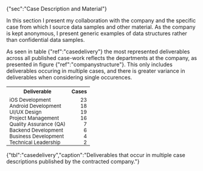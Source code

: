 {"sec":"Case Description and Material"}

In this section I present my collaboration with the company and the specific case from which I source data samples and other material. As the company is kept anonymous, I present generic examples of data structures rather than confidential data samples. 

As seen in table {"ref":"casedelivery"} the most represented deliverables across all published case-work reflects the departments at the company, as presented in figure {"ref":"companystructure"}. This only includes deliverables occuring in multiple cases, and there is greater variance in deliverables when considering single occurences.

<table style="width:100%">
<tr><th><sub>Deliverable</sub></th><th><sub style="float: right">Cases</sub></th></tr>
<tr  style="padding-bottom:0"><td style="padding-bottom:0"><sub>iOS Development</sub></td><td style="padding-bottom:0"><sub style="float: right">23</sub></td></tr>
<tr style="padding-bottom:0;padding-top:0;border:none"><td style="padding-bottom:0;padding-top:0;border:none"><sub>Android Development</sub></td><td style="padding-bottom:0;padding-top:0;border:none"><sub style="float: right">18</sub></td></tr>
<tr style="padding-bottom:0;padding-top:0;border:none"><td style="padding-bottom:0;padding-top:0;border:none"><sub>UI/UX Design</sub></td><td style="padding-bottom:0;padding-top:0;border:none"><sub style="float: right">19</sub></td></tr>
<tr style="padding-bottom:0;padding-top:0;border:none"><td style="padding-bottom:0;padding-top:0;border:none"><sub>Project Management</sub></td><td style="padding-bottom:0;padding-top:0;border:none"><sub style="float: right">16</sub></td></tr>
<tr style="padding-bottom:0;padding-top:0;border:none"><td style="padding-bottom:0;padding-top:0;border:none"><sub>Quality Assurance (QA)</sub></td><td style="padding-bottom:0;padding-top:0;border:none"><sub style="float: right">7</sub></td></tr>
<tr style="padding-bottom:0;padding-top:0;border:none"><td style="padding-bottom:0;padding-top:0;border:none"><sub>Backend Development</sub></td><td style="padding-bottom:0;padding-top:0;border:none"><sub style="float: right">6</sub></td></tr>
<tr style="padding-bottom:0;padding-top:0;border:none"><td style="padding-bottom:0;padding-top:0;border:none"><sub>Business Development</sub></td><td style="padding-bottom:0;padding-top:0;border:none"><sub style="float: right">4</sub></td></tr>
<tr style="padding-bottom:0;padding-top:0;border:none"><td style="padding-bottom:0;padding-top:0;border:none"><sub>Technical Leadership</sub></td><td style="padding-bottom:0;padding-top:0;border:none"><sub style="float: right">2</sub></td></tr>
</table>

{"tbl":"casedelivery","caption":"Deliverables that occur in multiple case descriptions published by the contracted company."}